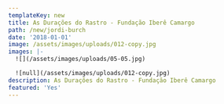 ```yaml
---
templateKey: new
title: As Durações do Rastro - Fundação Iberê Camargo
path: /new/jordi-burch
date: '2018-01-01'
image: /assets/images/uploads/012-copy.jpg
images: |-
  ![](/assets/images/uploads/05-05.jpg)

  ![null](/assets/images/uploads/012-copy.jpg)
description: As Durações do Rastro - Fundação Iberê Camargo
featured: 'Yes'
---
```


